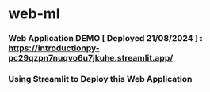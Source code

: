 # web-ml
### Web Application DEMO  [ Deployed 21/08/2024 ] : https://introductionpy-pc29qzpn7nuqvo6u7jkuhe.streamlit.app/
### Using Streamlit to Deploy this Web Application 
 
